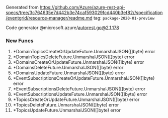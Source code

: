Generated from https://github.com/Azure/azure-rest-api-specs/tree/3c764635e7d442b3e74caf593029fcd440b3ef82//specification/eventgrid/resource-manager/readme.md tag: `package-2020-01-preview`

Code generator @microsoft.azure/autorest.go@2.1.178


### New Funcs

1. *DomainTopicsCreateOrUpdateFuture.UnmarshalJSON([]byte) error
1. *DomainTopicsDeleteFuture.UnmarshalJSON([]byte) error
1. *DomainsCreateOrUpdateFuture.UnmarshalJSON([]byte) error
1. *DomainsDeleteFuture.UnmarshalJSON([]byte) error
1. *DomainsUpdateFuture.UnmarshalJSON([]byte) error
1. *EventSubscriptionsCreateOrUpdateFuture.UnmarshalJSON([]byte) error
1. *EventSubscriptionsDeleteFuture.UnmarshalJSON([]byte) error
1. *EventSubscriptionsUpdateFuture.UnmarshalJSON([]byte) error
1. *TopicsCreateOrUpdateFuture.UnmarshalJSON([]byte) error
1. *TopicsDeleteFuture.UnmarshalJSON([]byte) error
1. *TopicsUpdateFuture.UnmarshalJSON([]byte) error
